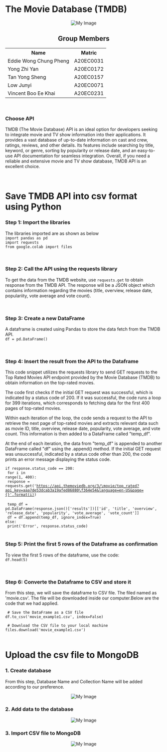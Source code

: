 <h1>The Movie Database (TMDB)</h1>
<p align = 'center'><img src="https://pbs.twimg.com/profile_images/1243623122089041920/gVZIvphd_400x400.jpg" alt="My Image"> </p>

<h2 align = 'center'>Group Members </h2>
<table align = 'center'>
  <tr>
    <th>Name</th> 
    <th>Matric</th>
  </tr>
  <tr>
    <td>Eddie Wong Chung Pheng</td>
    <td>A20EC0031</td>
  </tr>
  <tr>
    <td>Yong Zhi Yan</td>
    <td>A20EC0172</td>
  </tr>
    <tr>
    <td>Tan Yong Sheng</td>
    <td>A20EC0157</td>
  </tr>
    <tr>
    <td>Low Junyi</td>
    <td>A20EC0071</td>
  </tr>
  <tr>
    <td>Vincent Boo Ee Khai</td>
    <td>A20EC0231</td>
  </tr>
</table><br>

<h3>Choose API</h3>
<p> TMDB (The Movie Database) API is an ideal option for developers seeking to integrate movie and TV show information into their applications. It provides a vast database of up-to-date information on cast and crew, ratings, reviews, and other details. Its features include searching by title, keyword, or genre, sorting by popularity or release date, and an easy-to-use API documentation for seamless integration. Overall, if you need a reliable and extensive movie and TV show database, TMDB API is an excellent choice.
</p>

<br>

<h1>Save TMDB API into csv format using Python</h1>

<h3>Step 1:  Import the libraries</h3>
<p>The libraries imported are as shown as below<br>
<code>import pandas as pd</code><br>
<code>import requests</code><br>
<code>from google.colab import files</code><br>
</p><br>


<h3>Step 2: Call the API using the requests library </h3>
<p>
To get the data from the TMDB website, use <code>requests.get</code> to obtain response from the TMDB API. The response will be a JSON object which contains information regarding the movies (title, overview, release date, populariity, vote average and vote count).
</p><br>

<h3>Step 3: Create a new DataFrame</h3>
<p>A dataframe is created using Pandas to store the data fetch from the TMDB API.<br>
<code>df = pd.DataFrame()</code></p><br>

<h3>Step 4:  Insert the result from the API to the Dataframe</h3>
This code snippet utilizes the requests library to send GET requests to the Top Rated Movies API endpoint provided by the Movie Database (TMDB) to obtain information on the top-rated movies.

The code first checks if the initial GET request was successful, which is indicated by a status code of 200. If it was successful, the code runs a loop for 399 iterations, which corresponds to fetching data for the first 400 pages of top-rated movies.

Within each iteration of the loop, the code sends a request to the API to retrieve the next page of top-rated movies and extracts relevant data such as movie ID, title, overview, release date, popularity, vote average, and vote count. This information is then added to a DataFrame called "temp_df".

At the end of each iteration, the data from "temp_df" is appended to another DataFrame called "df" using the .append() method. If the initial GET request was unsuccessful, indicated by a status code other than 200, the code prints an error message displaying the status code.

<code>if response.status_code == 200: </code> <br>
<code>	for i in range(1, 400): </code><br>
<code>		response = requests.get('https://api.themoviedb.org/3/\movie/top_rated?api_key=aaa7de53dcab3a19afed86880\f364e54&language=en-US&page={}'.format(i)) </code><br>
<code>		temp_df = pd.DataFrame(response.json()['results'])[['id', 'title', 'overview', 'release_date', 'popularity', 'vote_average', 'vote_count']] </code><br>
<code>		df = df.append(temp_df, ignore_index=True) </code><br>
<code>else: </code><br>
<code>	print('Error', response.status_code) </code><br>


<h3>Step 5: Print the first 5 rows of the Dataframe as confirmation</h3>
<p>
To view the first 5 rows of the dataframe, use the code: <br>
<code>df.head(5)</code>
</p><br>


<h3>Step 6: Converte the Dataframe to CSV and store it</h3>
From this step, we will save the dataframe to CSV file. The filed named as 'movie.csv'. The file will be downloaded inside our computer.Below are the code that we had applied.

<code> # Save the DataFrame as a CSV file</code><br>
<code>df.to_csv('movie_example1.csv', index=False)</code><br>

<code> # Download the CSV file to your local machine</code><br>
<code>files.download('movie_example1.csv')</code><br>
<br>

<h1>Upload the csv file to MongoDB</h1>
<h3>1. Create database</h3>
From this step, Database Name and Collection Name will be added according to our preference.
<p align = 'center'><img src="https://user-images.githubusercontent.com/95403713/230754290-26f04958-e1ae-43b8-b818-802336910fd3.png" alt="My Image"> </p>

<h3>2. Add data to the database</h3>
<p align = 'center'><img src="https://user-images.githubusercontent.com/95403713/230754298-aa7d6c5a-515f-4e87-80aa-a1d8402a30f7.png" alt="My Image"> </p>

<h3>3. Import CSV file to MongoDB</h3>
<p align = 'center'><img src="https://user-images.githubusercontent.com/95403713/230754314-6d918501-ad53-4e50-88c5-5e765cfca602.png
" alt="My Image"> </p>


